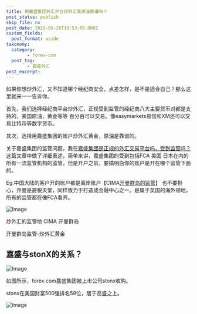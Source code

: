 ```yaml
---
title: 用嘉盛集团外汇平台炒外汇美原油靠谱吗？
post_status: publish
skip_file: no
post_date: 2022-05-26T10:53:00.000Z
custom_fields: 
  post_format: aside
taxonomy:
  category:
        - forex-com
  post_tag:
        - 嘉盛外汇
post_excerpt: 
---
```

如果你想炒外汇，又不知道哪个经纪商安全，点差怎样，是不是适合自己？那么这里就来一一告诉你。

首先，我们选择经纪商平台炒外汇，正规受到监管的经纪商八大主要货币对都是支持的，美国原油，黄金等等 百分百可以交易。像easymarkets易信和XM还可以交易比特币等数字货币。

其次，选择用嘉盛集团的账户炒外汇黄金，原油是靠谱的。

关于嘉盛集团的监管问题，我在[嘉盛集团是正规的外汇交易平台吗，受到监管吗？](https://www.ssgg.net/gaincapital-formal-brokers.html)这篇文章中做了详细表述，简单来讲，嘉盛集团的受到包括FCA 美国 日本在内的所有一流监管机构的监管，但是开户之前，要搞明白你的账户是开在哪个监管下面的。

Eg.中国大陆的客户开的账户都是离岸账户【CIMA[开曼群岛的监管](https://baike.baidu.com/item/CIMA/20309720)】 也不要担心，开曼是避税天堂，同样致力于打造成金融中心之一。是属于英国的海外领地，所有的监管都在像FCA看齐。

![Image](https://fastly.jsdelivr.net/gh/jarlin8/img@main/imgHD/1624539075520-cayman.png)

炒外汇的监管地 CIMA 开曼群岛

开曼群岛监管-炒外汇黄金

## 嘉盛与stonX的关系？

![Image](https://fastly.jsdelivr.net/gh/jarlin8/img@main/imgHD/1626964597498-嘉盛与stonX关系.png)

如图所示，forex.com嘉盛集团被上市公司stonx收购。

stonx在美国财富500强排名58位，居于高盛之上。

![Image](https://cdn.fendou.la/tuoss/%E5%98%89%E7%9B%9B%E6%AF%8D%E5%85%AC%E5%8F%B8stonX.png)